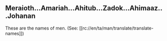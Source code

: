 ## Meraioth...Amariah...Ahitub...Zadok...Ahimaaz...Johanan ##

These are the names of men. (See:  [[rc://en/ta/man/translate/translate-names]])